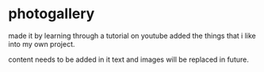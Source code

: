 # photogallery
made it by learning through a tutorial on youtube 
added the things that i like into my own project.



content needs to be added in it 
text and images will be replaced in future.
